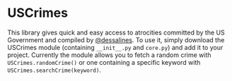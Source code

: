 # USCrimes
This library gives quick and easy access to atrocities committed by the US Government and compiled by [@dessalines](https://github.com/dessalines/essays/blob/master/us_atrocities.md).
To use it, simply download the USCrimes module (containing `__init__.py` and `core.py`) and add it to your project.
Currently the module allows you to fetch a random crime with `USCrimes.randomCrime()` or one containing a specific keyword with `USCrimes.searchCrime(keyword)`.
